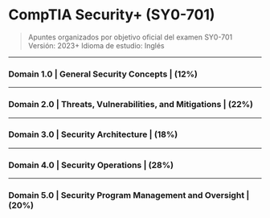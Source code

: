 # CompTIA Security+ (SY0-701)

> Apuntes organizados por objetivo oficial del examen SY0-701  
> Versión: 2023+
> Idioma de estudio: Inglés

---

### Domain 1.0 | General Security Concepts | (12%)
---
### Domain 2.0 | Threats, Vulnerabilities, and Mitigations | (22%)
---
### Domain 3.0 | Security Architecture | (18%)
---
### Domain 4.0 | Security Operations | (28%)
---
### Domain 5.0 | Security Program Management and Oversight | (20%)
